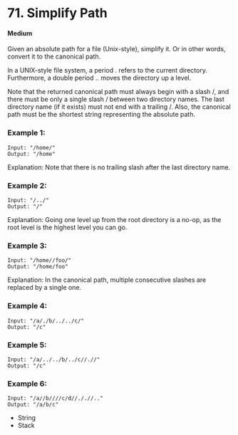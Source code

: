 # 71. Simplify Path
#### Medium

Given an absolute path for a file (Unix-style), simplify it. Or in other words, convert it to the canonical path.

In a UNIX-style file system, a period . refers to the current directory. Furthermore, a double period .. moves the directory up a level.

Note that the returned canonical path must always begin with a slash /, and there must be only a single slash / between two directory names. The last directory name (if it exists) must not end with a trailing /. Also, the canonical path must be the shortest string representing the absolute path.

 

### Example 1:

```
Input: "/home/"
Output: "/home"
```
Explanation: Note that there is no trailing slash after the last directory name.

### Example 2:

```
Input: "/../"
Output: "/"
```
Explanation: Going one level up from the root directory is a no-op, as the root level is the highest level you can go.

### Example 3:

```
Input: "/home//foo/"
Output: "/home/foo"
```
Explanation: In the canonical path, multiple consecutive slashes are replaced by a single one.

### Example 4:

```
Input: "/a/./b/../../c/"
Output: "/c"
```

### Example 5:

```
Input: "/a/../../b/../c//.//"
Output: "/c"
```

### Example 6:

```
Input: "/a//b////c/d//././/.."
Output: "/a/b/c"
```

* String
* Stack